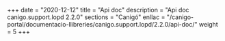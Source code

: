 +++
date        = "2020-12-12"
title       = "Api doc"
description = "Api doc canigo.support.lopd 2.2.0"
sections    = "Canigó"
enllac		= "/canigo-portal/documentacio-llibreries/canigo.support.lopd/2.2.0/api-doc/"
weight		= 5
+++
